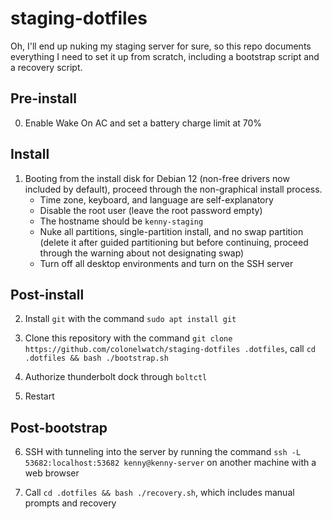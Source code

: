 # staging-dotfiles

Oh, I'll end up nuking my staging server for sure, so this repo documents everything I need to set it up from scratch, including a bootstrap script and a recovery script.

## Pre-install

0. Enable Wake On AC and set a battery charge limit at 70%

## Install

1. Booting from the install disk for Debian 12 (non-free drivers now included by default), proceed through the non-graphical install process.
    * Time zone, keyboard, and language are self-explanatory
    * Disable the root user (leave the root password empty)
    * The hostname should be `kenny-staging`
    * Nuke all partitions, single-partition install, and no swap partition (delete it after guided partitioning but before continuing, proceed through the warning about not designating swap)
    * Turn off all desktop environments and turn on the SSH server

## Post-install

2. Install `git` with the command `sudo apt install git`

3. Clone this repository with the command `git clone https://github.com/colonelwatch/staging-dotfiles .dotfiles`, call `cd .dotfiles && bash ./bootstrap.sh`

4. Authorize thunderbolt dock through `boltctl`

5. Restart

## Post-bootstrap

6. SSH with tunneling into the server by running the command `ssh -L 53682:localhost:53682 kenny@kenny-server` on another machine with a web browser

7. Call `cd .dotfiles && bash ./recovery.sh`, which includes manual prompts and recovery